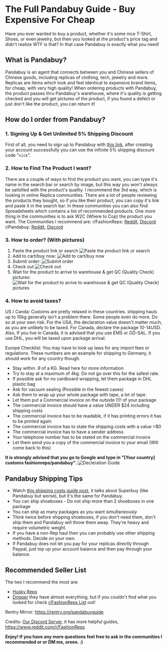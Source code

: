 # **The Full Pandabuy Guide - Buy Expensive For Cheap**

Have you ever wanted to buy a product, whether it's some nice T-Shirt, Shoes, or even jewelry, but then you looked at the product's price tag and didn't realize WTF is that? In that case Pandabuy is exactly what you need!

## **What is Pandabuy?**
Pandabuy is an agent that connects between you and Chinese sellers of Chinese goods, including replicas of clothing, tech, jewelry and more. Replicas are items which look and feel identical to expensive brand items, for cheap, with very high quality!
When ordering products with Pandabuy, the product passes thru Pandabuy's warehouse, where it's quality is getting checked and you will get pictures of the product, if you found a defect or just don't like the product, you can return it!

## **How do I order from Pandabuy?**

### **1. Signing Up & Get Unlimited 5% Shipping Discount**
First of all, you need to sign up to Pandabuy with [this link](https://www.pandabuy.com/login?inviteCode=835LEGX9D), after creating your account successfully you can use the infinite 5% shipping discount code "`nick`".

### **2. How to Find The Product I want?**
There are a couple of ways to find the product you want, you can type it's name in the search bar or search by image, but this way you won't always be satisfied with the product's quality. I recommend the 3rd way, which is looking in online Replica communities. There are a lot of people reviewing the products they bought, so if you like their product, you can copy it's link and paste it in the search bar. In these communities you can also find Spreadsheets which contains a list of recommended products. One more thing in the communities is to ask W2C (Where to Cop) the product you want.
The Communities I recommend are:
r/FashionReps: [Reddit](https://www.reddit.com/r/FashionReps), [Discord](https://discord.gg/fashionreps)
r/Pandabuy: [Reddit](https://www.reddit.com/r/Pandabuy), [Discord](https://discord.gg/pandabuyofficial)

### **3. How to order? (With pictures)**
1. Paste the product link or search
![Paste the product link or search](https://i.imgur.com/wsMMJBb.jpeg)
2. Add to cart/buy now:
![Add to cart/buy now](https://i.imgur.com/Moh4goO.jpeg)
3. Submit order:
![Submit order](https://i.imgur.com/wxV8lpZ.jpeg)
4. Check out
![Check out](https://i.imgur.com/KiMrHfT.jpeg)
5. Wait for the product to arrive to warehouse & get QC (Quality Check) pictures:
![Wait for the product to arrive to warehouse & get QC (Quality Check) pictures](https://i.imgur.com/WURxmfJ.jpeg)

### **4. How to avoid taxes?**
US / Canda: Customs are pretty relaxed in these countries. shipping hauls up to 10kg generally isn't a problem there. Some people even do more. Do so at your own risk. For the USA, the declaration value doesn't matter much, as you are unlikely to be taxed. For Canada, declare the package 10-14USD. Also, If you live in Canada, it is advised that you use EMS or GD-SAL. If you use DHL, you will be taxed upon package arrival.

Europe Checklist: You may have to look up laws for any import fees or regulations. These numbers are an example for shipping to Germany, it should work for any country though.
* Stay within .9 of a KG. Read here for more information
* Try to stay at a maximum of 4kg. Do not go over this for the safest rate.
* If possible ask for no cardboard wrapping, let them package in DHL plastic bag
* Ask for vacuum sealing (Possible in the fewest cases)
* Ask them to wrap up your whole package with tape, a lot of tape.
* Let them put a Commercial invoice on the outside (!)! of your package
* The commercial invoice should have a value UNDER $24 including shipping costs
* The commercial invoice has to be readable, if it has printing errors it has to be printed again
* The commercial invoice has to state the shipping costs with a value >$0
* The commercial invoice has to have a sender address
* Your telephone number has to be stated on the commercial invoice
* Let them send you a copy of the commercial invoice to your email (Will come back to this)

**It is strongly advised that you go to Google and type in "[Your country] customs fashionreps/pandabuy".**
![Decleration Guide](https://i.imgur.com/LALFs8G.jpeg)

## **Pandabuy Shipping Tips**
* Watch [this shipping costs guide post](https://www.reddit.com/r/FashionReps/comments/acw6nk/as_requested_a_short_explanation_to_superbuy), it talks about Superbuy (like Pandabuy but worse), but it's the same for Pandabuy.
* You can ship shoeboxes - Do not ship more than 2 shoeboxes in one package
* You can ship as many packages as you want simultaneously
* Think twice before shipping shoeboxes, if you don't need them, don't ship them and Pandabuy will throw them away. They're heavy and require volumetric weight.
* If you have a non-Rep haul then you can probably use other shipping methods. Decide on your own.
* If Pandabuy does not let you pay for your replicas directly through Paypal, just top up your account balance and then pay through your balance.

## **Recommended Seller List**
The two I recommend the most are:
* [Husky Reps](https://husky-reps.x.yupoo.com/categories/3858049)
* [Dripper](https://dripper.x.yupoo.com/)
they have almost everything, but if you couldn't find what you looked for check [r/FashionReps List](https://www.reddit.com/r/FashionReps/wiki/trusted) out!

Rentry Mirror: https://rentry.org/pandabuyguide

Credits: [Our Discord Server](https://discord.gg/enMG8bXUbn), it has more helpful guides, https://www.reddit.com/r/FashionReps

**Enjoy! If you have any more questions feel free to ask in the communities I recommended or or DM me, oreee. \:)**
